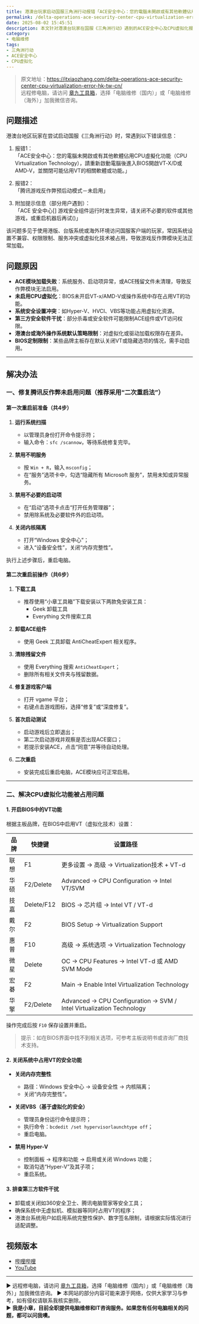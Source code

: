 ```yaml
---
title: 港澳台玩家启动国服三角洲行动报错「ACE安全中心：您的電腦未開啟或有其他軟體佔用CPU虛擬化功能」
permalink: /delta-operations-ace-security-center-cpu-virtualization-error-hk-tw-cn/
date: 2025-08-02 15:45:51
description: 本文针对港澳台玩家在国服《三角洲行动》遇到的ACE安全中心及CPU虚拟化报错问题，分析原因并详细介绍“二次重启法”及BIOS设置，帮助解决反作弊加载失败和虚拟化冲突，保证游戏顺利运行。
category:
- 电脑维修
tags:
- 三角洲行动
- ACE安全中心
- CPU虚拟化
---
```


> 原文地址：<https://itxiaozhang.com/delta-operations-ace-security-center-cpu-virtualization-error-hk-tw-cn/>  
> 远程修电脑，请访问 [章九工具箱](https://zhang9.com/)，选择「电脑维修（国内）」或「电脑维修（海外）」加我微信咨询。    


## 问题描述

港澳台地区玩家在尝试启动国服《三角洲行动》时，常遇到以下错误信息：

1. 报错1：  
「ACE安全中心：您的電腦未開啟或有其他軟體佔用CPU虛擬化功能（CPU Virtualization Technology），請重新啟動電腦後進入BIOS開啟VT‑X/D或AMD‑V，並關閉可能佔用VT的相關軟體或功能。」

2. 报错2：  
「腾讯游戏反作弊预后动模式－未启用」

3. 附加提示信息（部分用户遇到）：  
「ACE 安全中心[] 游戏安全组件运行时发生异常，请关闭不必要的软件或其他游戏，或重启机器后再试()」

该问题多见于使用港版、台版系统或海外环境访问国服客户端的玩家，常因系统设置不兼容、权限限制、服务冲突或虚拟化技术被占用，导致游戏反作弊模块无法正常加载。


## 问题原因

- **ACE模块加载失败**：系统服务、启动项异常，或ACE残留文件未清理，导致反作弊模块无法启用。
- **未启用CPU虚拟化**：BIOS未开启VT-x/AMD-V或操作系统中存在占用VT的功能。
- **系统安全设置冲突**：如Hyper-V、HVCI、VBS等功能占用虚拟化资源。
- **第三方安全软件干扰**：部分杀毒或安全软件可能限制ACE组件或VT访问权限。
- **港澳台或海外操作系统默认策略限制**：对虚拟化或驱动加载权限存在差异。
- **BIOS定制限制**：某些品牌主板存在默认关闭VT或隐藏选项的情况，需手动启用。

---

## 解决办法

### 一、修复腾讯反作弊未启用问题（推荐采用“二次重启法”）

#### 第一次重启前准备（共4步）

1. **运行系统扫描**
   - 以管理员身份打开命令提示符；
   - 输入命令：`sfc /scannow`，等待系统修复完毕。

2. **禁用不明服务**
   - 按 `Win + R`，输入 `msconfig`；
   - 在“服务”选项卡中，勾选“隐藏所有 Microsoft 服务”，禁用未知或异常服务。

3. **禁用不必要的启动项**
   - 在“启动”选项卡点击“打开任务管理器”；
   - 禁用除系统及必要软件外的启动项。

4. **关闭内核隔离**
   - 打开“Windows 安全中心”；
   - 进入“设备安全性”，关闭“内存完整性”。

执行上述步骤后，重启电脑。

#### 第二次重启前操作（共6步）

1. **下载工具**
   - 推荐使用“小章工具箱”下载安装以下两款免安装工具：
     - Geek 卸载工具
     - Everything 文件搜索工具

2. **卸载ACE组件**
   - 使用 Geek 工具卸载 AntiCheatExpert 相关程序。

3. **清除残留文件**
   - 使用 Everything 搜索 `AntiCheatExpert`；
   - 删除所有相关文件夹与残留数据。

4. **修复游戏客户端**
   - 打开 vgame 平台；
   - 右键点击游戏图标，选择“修复”或“深度修复”。

5. **首次启动测试**
   - 启动游戏后立即退出；
   - 第二次启动游戏并观察是否出现ACE窗口；
   - 若提示安装ACE，点击“同意”并等待自动处理。

6. **二次重启**
   - 安装完成后重启电脑，ACE模块应可正常启用。

---

### 二、解决CPU虚拟化功能被占用问题

#### 1. 开启BIOS中的VT功能

根据主板品牌，在BIOS中启用VT（虚拟化技术）设置：

| 品牌 | 快捷键 | 设置路径 |
|------|--------|-----------|
| 联想 | F1 | 更多设置 → 高级 → Virtualization技术 + VT-d |
| 华硕 | F2/Delete | Advanced → CPU Configuration → Intel VT/SVM |
| 技嘉 | Delete/F12 | BIOS → 芯片组 → Intel VT / VT-d |
| 戴尔 | F2 | BIOS Setup → Virtualization Support |
| 惠普 | F10 | 高级 → 系统选项 → Virtualization Technology |
| 微星 | Delete | OC → CPU Features → Intel VT-d 或 AMD SVM Mode |
| 宏碁 | F2 | Main → Enable Intel Virtualization Technology |
| 华擎 | F2/Delete | Advanced → CPU Configuration → SVM / Intel Virtualization Technology |

操作完成后按 `F10` 保存设置并重启。

> 提示：如在BIOS界面中找不到相关选项，可参考主板说明书或咨询厂商技术支持。

#### 2. 关闭系统中占用VT的安全功能

- **关闭内存完整性**
  - 路径：Windows 安全中心 → 设备安全性 → 内核隔离；
  - 关闭“内存完整性”。

- **关闭VBS（基于虚拟化的安全）**
  - 管理员身份运行命令提示符；
  - 执行命令：`bcdedit /set hypervisorlaunchtype off`；
  - 重启电脑。

- **禁用 Hyper-V**
  - 控制面板 → 程序和功能 → 启用或关闭 Windows 功能；
  - 取消勾选“Hyper-V”及其子项；
  - 重启系统。

#### 3. 排查第三方软件干扰

- 卸载或关闭如360安全卫士、腾讯电脑管家等安全工具；
- 确保系统中无虚拟机、模拟器等同时占用VT的程序；
- 港澳台系统用户如启用系统完整性保护、数字签名限制，请根据实际情况进行适配调整。




## 视频版本

- [哔哩哔哩](https://space.bilibili.com/3546607630944387)
- [YouTube](https://www.youtube.com/@itxiaozhang)

---
▶ 远程修电脑，请访问 [章九工具箱](https://zhang9.com/)，选择「电脑维修（国内）」或「电脑维修（海外）」加我微信咨询。 
▶ 本网站的部分内容可能来源于网络，仅供大家学习与参考，如有侵权请联系我核实删除。  
▶ **我是小章，目前全职提供电脑维修和IT咨询服务。如果您有任何电脑相关的问题，都可以问我噢。**  
